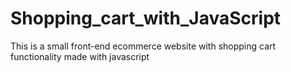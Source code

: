 # Shopping_cart_with_JavaScript
This is a small front-end ecommerce website with shopping cart functionality made with javascript
